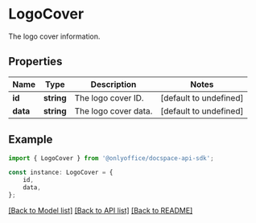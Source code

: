 # LogoCover

The logo cover information.

## Properties

Name | Type | Description | Notes
------------ | ------------- | ------------- | -------------
**id** | **string** | The logo cover ID. | [default to undefined]
**data** | **string** | The logo cover data. | [default to undefined]

## Example

```typescript
import { LogoCover } from '@onlyoffice/docspace-api-sdk';

const instance: LogoCover = {
    id,
    data,
};
```

[[Back to Model list]](../README.md#documentation-for-models) [[Back to API list]](../README.md#documentation-for-api-endpoints) [[Back to README]](../README.md)
